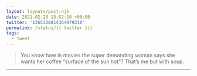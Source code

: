 ```yaml
---
layout: layouts/post.njk
date: 2021-02-26 15:52:10 +00:00
twitter: '1365328814364979210'
permalink: /status/{{ twitter }}/
tags: 
  - tweet
---
```


> You know how in movies the super demanding woman says she wants her coffee “surface of the sun hot”? That’s me but with soup.

---
